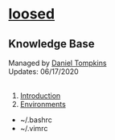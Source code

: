 # [loosed](https://l-o-o-s-e-d.net)
## Knowledge Base

Managed by [Daniel Tompkins](https://l-o-o-s-e-d.net/about)    
Updates: 06/17/2020
<br>
<br>
1. [Introduction](introduction)
2. [Environments](environments)
  - ~/.bashrc
  - ~/.vimrc

